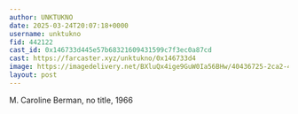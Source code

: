 ```yaml
---
author: UNKTUKNO
date: 2025-03-24T20:07:18+0000
username: unktukno
fid: 442122
cast_id: 0x146733d445e57b68321609431599c7f3ec0a87cd
cast: https://farcaster.xyz/unktukno/0x146733d4
image: https://imagedelivery.net/BXluQx4ige9GuW0Ia56BHw/40436725-2ca2-4367-4fbd-8c10e050fc00/original
layout: post
---
```


M. Caroline Berman, no title, 1966

<img src='https://imagedelivery.net/BXluQx4ige9GuW0Ia56BHw/40436725-2ca2-4367-4fbd-8c10e050fc00/original' alt='' referrerpolicy='no-referrer'/>
